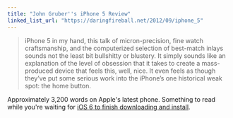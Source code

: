 ```yaml
---
title: "John Gruber''s iPhone 5 Review"
linked_list_url: "https://daringfireball.net/2012/09/iphone_5"
---
```

<blockquote><p>
  iPhone 5 in my hand, this talk of micron-precision, fine watch craftsmanship, and the computerized selection of best-match inlays sounds not the least bit bullshitty or blustery. It simply sounds like an explanation of the level of obsession that it takes to create a mass-produced device that feels this, well, nice. It even feels as though they’ve put some serious work into the iPhone’s one historical weak spot: the home button.
</p></blockquote>
<p>Approximately 3,200 words on Apple's latest phone. Something to read while you're waiting for <a href="https://www.macrumors.com/2012/09/19/apple-releases-ios-6/">iOS 6 to finish downloading and install</a>.</p>
